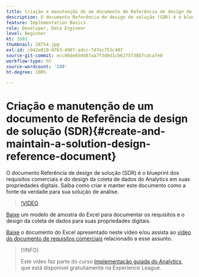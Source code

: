 ```yaml
---
title: Criação e manutenção de um documento de Referência de design de solução (SDR)
description: O documento Referência de design de solução (SDR) é o blueprint dos requisitos comerciais e do design da coleta de dados do Analytics em suas propriedades digitais. Saiba como criar e manter este documento como a fonte da verdade para sua solução de análise.
feature: Implementation Basics
role: Developer, Data Engineer
level: Beginner
kt: 3581
thumbnail: 28754.jpg
exl-id: c942e819-0763-4907-adcc-747ec753c407
source-git-commit: ecc86de650d87aa7f3d8d1cb6275f38b7cdca7e0
workflow-type: ht
source-wordcount: '149'
ht-degree: 100%

---
```


# Criação e manutenção de um documento de Referência de design de solução (SDR){#create-and-maintain-a-solution-design-reference-document}

O documento Referência de design de solução (SDR) é o blueprint dos requisitos comerciais e do design da coleta de dados do Analytics em suas propriedades digitais. Saiba como criar e manter este documento como a fonte da verdade para sua solução de análise.

>[!VIDEO](https://video.tv.adobe.com/v/28754/?quality=12&learn=on)

[Baixe](assets/aa-implementation-playbook.xlsx) um modelo de amostra do Excel para documentar os requisitos e o design da coleta de dados para suas propriedades digitais.

[Baixe](assets/geometrixx-clothiers-brd-sdr.xlsx) o documento do Excel apresentado neste vídeo e/ou assista ao [vídeo do documento de requisitos comerciais](creating-a-business-requirements-document.md) relacionado a esse assunto.

>[!INFO]
>
> Este vídeo faz parte do curso [Implementação guiada do Analytics](https://experienceleague.adobe.com/?recommended=Analytics-D-1-2019.1), que está disponível gratuitamente na Experience League.
